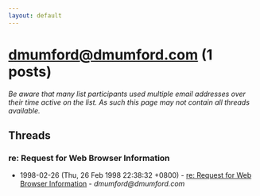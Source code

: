 ```yaml
---
layout: default
---
```


# dmumford@dmumford.com (1 posts)

_Be aware that many list participants used multiple email addresses over their time active on the list. As such this page may not contain all threads available._

## Threads

### re: Request for Web Browser Information
+ 1998-02-26 (Thu, 26 Feb 1998 22:38:32 +0800) - [re: Request for Web Browser Information](/archive/1998/02/202b139a419a5e0fdcd2575522232e6968fb764f9b33c4544753ee77cbebed13) - _dmumford@dmumford.com_

